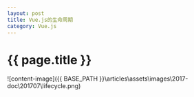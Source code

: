 ```yaml
---
layout: post
title: Vue.js的生命周期
category: Vue.js
---
```


{{ page.title }}
===

![content-image]({{ BASE_PATH }}\articles\assets\images\2017-doc\201707\lifecycle.png)
